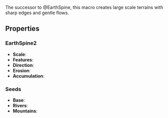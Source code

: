 The successor to @EarthSpine, this macro creates large scale terrains with sharp edges and gentle flows.

## Properties

### EarthSpine2 

- **Scale**: 
- **Features**: 
- **Direction**: 
- **Erosion**: 
- **Accumulation**: 

### Seeds
 
- **Base**: 
- **Rivers**: 
- **Mountains**: 





